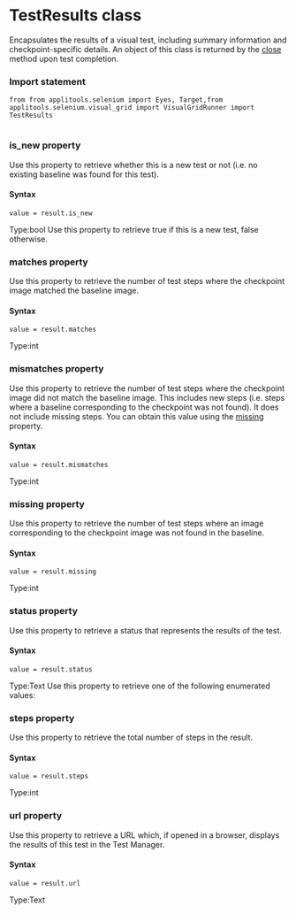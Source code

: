 # TestResults class
Encapsulates the results of a visual test, including summary information and checkpoint-specific details. An object of this class is returned by the [close](./eyes#close-method) method upon test completion.
 
 ### Import statement 
``` 
from from applitools.selenium import Eyes, Target,from applitools.selenium.visual_grid import VisualGridRunner import TestResults
 
 ``` 


 
 ### is_new property
Use this property to retrieve whether this is a new test or not (i.e. no existing baseline was found for this test).

#### Syntax 
 ``` 
value = result.is_new
 ``` 
 
 Type:bool 
Use this property to retrieve true if this is a new test, false otherwise. 
 ### matches property
Use this property to retrieve the number of test steps where the checkpoint image matched the baseline image.

#### Syntax 
 ``` 
value = result.matches
 ``` 
 
 Type:int 
 ### mismatches property
Use this property to retrieve the number of test steps where the checkpoint image did not match the baseline image. This includes new steps (i.e. steps where a baseline corresponding to the checkpoint was not found). It does not include missing steps. You can obtain this value using the [missing](#getmissing-property) property.

#### Syntax 
 ``` 
value = result.mismatches
 ``` 
 
 Type:int 
 ### missing property
Use this property to retrieve the number of test steps where an image corresponding to the checkpoint image was not found in the baseline.

#### Syntax 
 ``` 
value = result.missing
 ``` 
 
 Type:int 
 ### status property
Use this property to retrieve a status that represents the results of the test.

#### Syntax 
 ``` 
value = result.status
 ``` 
 
 Type:Text 
Use this property to retrieve one of the following enumerated values: 
 ### steps property
Use this property to retrieve the total number of steps in the result.

#### Syntax 
 ``` 
value = result.steps
 ``` 
 
 Type:int 
 ### url property
Use this property to retrieve a URL which, if opened in a browser, displays the results of this test in the Test Manager.

#### Syntax 
 ``` 
value = result.url
 ``` 
 
 Type:Text